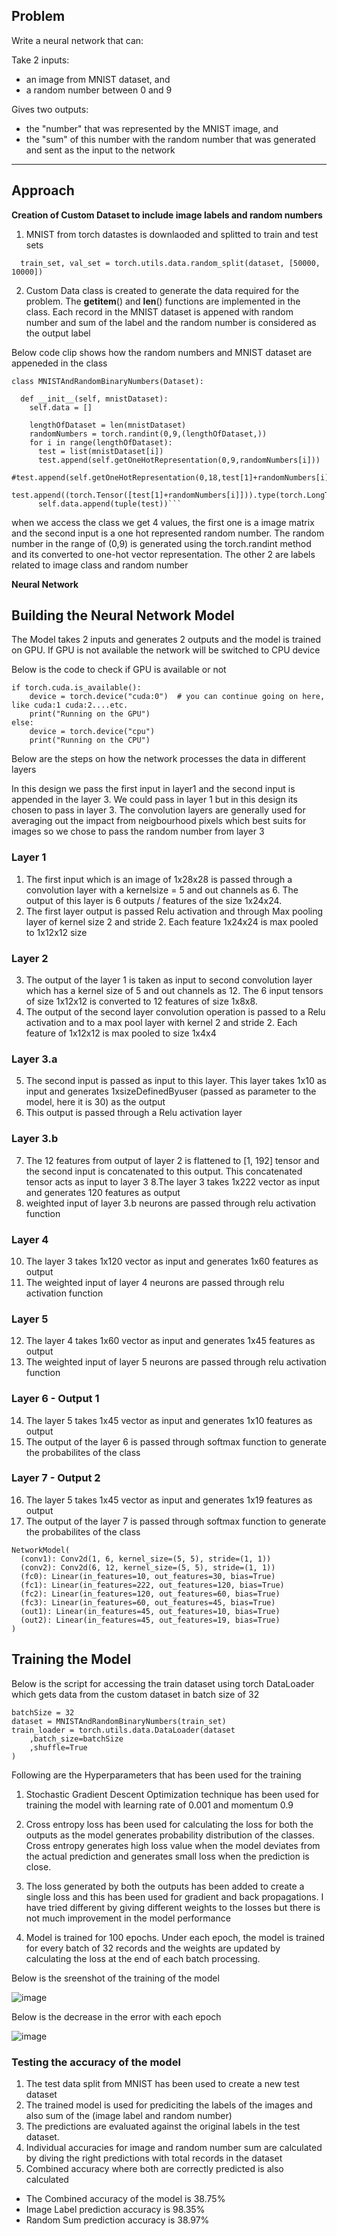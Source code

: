 ## Problem
Write a neural network that can:

Take 2 inputs:
 * an image from MNIST dataset, and
 * a random number between 0 and 9

Gives two outputs:
 * the "number" that was represented by the MNIST image, and
 * the "sum" of this number with the random number that was generated and sent as the input to the network
------------------------------------------------------------------------------------------------
## Approach

**Creation of Custom Dataset to include image labels and random numbers**
1. MNIST from torch datastes is downlaoded and splitted to train and test sets
```
  train_set, val_set = torch.utils.data.random_split(dataset, [50000, 10000])
```
2. Custom Data class is created to generate the data required for the problem. The __getitem__() and __len__() functions are implemented in the class. Each record in the MNIST dataset is appened with random number and sum of the label and the random number is considered as the output label 

Below code clip shows how the random numbers and MNIST dataset are appeneded in the class

```
class MNISTAndRandomBinaryNumbers(Dataset):
  
  def __init__(self, mnistDataset):
    self.data = []

    lengthOfDataset = len(mnistDataset)
    randomNumbers = torch.randint(0,9,(lengthOfDataset,))
    for i in range(lengthOfDataset):
      test = list(mnistDataset[i])
      test.append(self.getOneHotRepresentation(0,9,randomNumbers[i]))
      #test.append(self.getOneHotRepresentation(0,18,test[1]+randomNumbers[i]))
      test.append((torch.Tensor([test[1]+randomNumbers[i]])).type(torch.LongTensor))
      self.data.append(tuple(test))```
```

when we access the class we get 4 values, the first one is a image matrix and the second input is a one hot represented random number. The random number in the range of (0,9) is generated using the torch.randint method and its converted to one-hot vector representation. The other 2 are labels related to image class and random number 

**Neural Network**
## Building the Neural Network Model
The Model takes 2 inputs and generates 2 outputs and the model is trained on GPU. If GPU is not available the network will be switched to CPU device 

Below is the code to check if GPU is available or not

```
if torch.cuda.is_available():
    device = torch.device("cuda:0")  # you can continue going on here, like cuda:1 cuda:2....etc. 
    print("Running on the GPU")
else:
    device = torch.device("cpu")
    print("Running on the CPU")
```


Below are the steps on how the network processes the data in different layers

In this design we pass the first input in layer1 and the second input is appended in the layer 3. We could pass in layer 1 but in this design its chosen to pass in layer 3. The convolution layers are generally used for averaging out the impact from neigbourhood pixels which best suits for images so we chose to pass the random number from layer 3 

### Layer 1
1. The first input which is an image of 1x28x28 is passed through a convolution layer with a kernelsize = 5 and out channels as 6. The output of this layer is 6 outputs / features of the size 1x24x24. 
2. The first layer output is passed Relu activation and through Max pooling layer of kernel size 2 and stride 2. Each feature 1x24x24 is max pooled to 1x12x12 size

### Layer 2 
3. The output of the layer 1 is taken as input to second convolution layer which has a kernel size of 5 and out channels as 12. The 6 input tensors of size 1x12x12 is converted to 12 features of size 1x8x8.
4. The output of the second layer convolution operation is passed to a Relu activation and to a max pool layer with kernel 2 and stride 2. Each feature of 1x12x12 is max pooled to size 1x4x4

### Layer 3.a
5. The second input is passed as input to this layer. This layer takes 1x10 as input and generates 1xsizeDefinedByuser (passed as parameter to the model, here it is 30) as the output
6. This output is passed through a Relu activation layer

### Layer 3.b 
7. The 12 features from output of layer 2 is flattened to [1, 192] tensor and the second input is concatenated to this output. This concatenated tensor acts as input to layer 3
8.The layer 3 takes 1x222 vector as input and generates 120 features as output
9. weighted input of layer 3.b neurons are passed through relu activation function

### Layer 4
10. The layer 3 takes 1x120 vector as input and generates 1x60 features as output
11. The weighted input of layer 4 neurons are passed through relu activation function

### Layer 5
12. The layer 4 takes 1x60 vector as input and generates 1x45 features as output
13. The weighted input of layer 5 neurons are passed through relu activation function

### Layer 6 - Output 1
14. The layer 5 takes 1x45 vector as input and generates 1x10 features as output
15. The output of the layer 6 is passed through softmax function to generate the probabilites of the class 

### Layer 7 - Output 2
16. The layer 5 takes 1x45 vector as input and generates 1x19 features as output
17. The output of the layer 7 is passed through softmax function to generate the probabilites of the class 


```
NetworkModel(
  (conv1): Conv2d(1, 6, kernel_size=(5, 5), stride=(1, 1))
  (conv2): Conv2d(6, 12, kernel_size=(5, 5), stride=(1, 1))
  (fc0): Linear(in_features=10, out_features=30, bias=True)
  (fc1): Linear(in_features=222, out_features=120, bias=True)
  (fc2): Linear(in_features=120, out_features=60, bias=True)
  (fc3): Linear(in_features=60, out_features=45, bias=True)
  (out1): Linear(in_features=45, out_features=10, bias=True)
  (out2): Linear(in_features=45, out_features=19, bias=True)
)

```
## Training the Model

Below is the script for accessing the train dataset using torch DataLoader which gets data from the custom dataset in batch size of 32 

```
batchSize = 32
dataset = MNISTAndRandomBinaryNumbers(train_set)
train_loader = torch.utils.data.DataLoader(dataset
    ,batch_size=batchSize 
    ,shuffle=True
)
```
Following are the Hyperparameters that has been used for the training

1. Stochastic Gradient Descent Optimization technique has been used for training the model with learning rate of 0.001 and momentum 0.9

2. Cross entropy loss has been used for calculating the loss for both the outputs as the model generates probability distribution of the classes. Cross entropy generates high loss value when the model deviates from the actual prediction and generates small loss when the prediction is close.

3. The loss generated by both the outputs has been added to create a single loss and this has been used for gradient and back propagations. I have tried different by giving different weights to the losses but there is not much improvement in the model performance

4. Model is trained for 100 epochs. Under each epoch, the model is trained for every batch of 32 records and the weights are updated by calculating the loss at the end of each batch processing.

Below is the sreenshot of the training of the model

![image](https://user-images.githubusercontent.com/24980224/119090077-c4507f00-ba28-11eb-8e18-e9a2a2cff961.png)

Below is the decrease in the error with each epoch

![image](https://user-images.githubusercontent.com/24980224/119090165-e3e7a780-ba28-11eb-9394-6ef6c5172d93.png)

### Testing the accuracy of the model

1. The test data split from MNIST has been used to create a new test dataset
2. The trained model is used for prediciting the labels of the images and also sum of the (image label and random number)
3. The predictions are evaluated against the original labels in the test dataset. 
4. Individual accuracies for image and random number sum are calculated by diving the right predictions with total records in the dataset
5. Combined accuracy where both are correctly predicted is also calculated 

* The Combined accuracy of the model is 38.75%
* Image Label prediction accuracy is 98.35%
* Random Sum prediction accuracy is 38.97%

